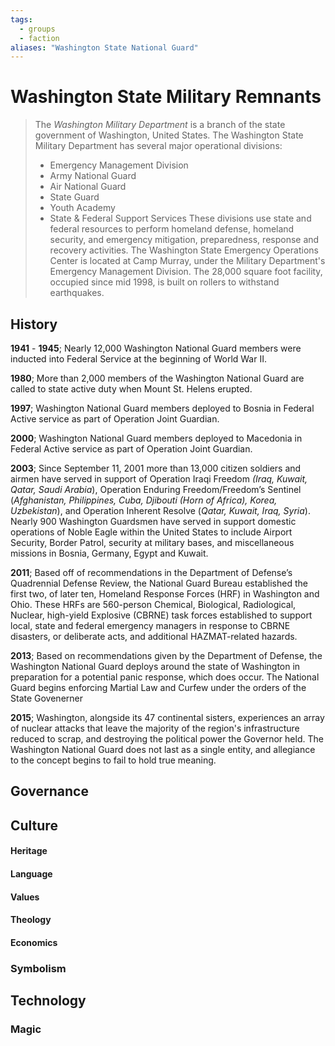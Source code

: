 ```yaml
---
tags:
  - groups
  - faction
aliases: "Washington State National Guard"
---
```


# Washington State Military Remnants

> The *Washington Military Department* is a branch of the state government of Washington, United States.
> The Washington State Military Department has several major operational divisions:
> 	- Emergency Management Division
> 	- Army National Guard
> 	- Air National Guard
> 	- State Guard
> 	- Youth Academy
> 	- State & Federal Support Services
> These divisions use state and federal resources to perform homeland defense, homeland security, and emergency mitigation, preparedness, response and recovery activities.
> The Washington State Emergency Operations Center is located at Camp Murray, under the Military Department's Emergency Management Division. The 28,000 square foot facility, occupied since mid 1998, is built on rollers to withstand earthquakes.

## History
**1941** - **1945**; Nearly 12,000 Washington National Guard members were inducted into Federal Service at the beginning of World War II.

**1980**; More than 2,000 members of the Washington National Guard are called to state active duty when Mount St. Helens erupted.

**1997**; Washington National Guard members deployed to Bosnia in Federal Active service as part of Operation Joint Guardian.

**2000**; Washington National Guard members deployed to Macedonia in Federal Active service as part of Operation Joint Guardian.

**2003**; Since September 11, 2001 more than 13,000 citizen soldiers and airmen have served in support of Operation Iraqi Freedom *(Iraq, Kuwait, Qatar, Saudi Arabia*), Operation Enduring Freedom/Freedom’s Sentinel (*Afghanistan, Philippines, Cuba, Djibouti (Horn of Africa), Korea, Uzbekistan*), and Operation Inherent Resolve (*Qatar, Kuwait, Iraq, Syria*). Nearly 900 Washington Guardsmen have served in support domestic operations of Noble Eagle within the United States to include Airport Security, Border Patrol, security at military bases, and miscellaneous missions in Bosnia, Germany, Egypt and Kuwait.

**2011**; Based off of recommendations in the Department of Defense’s Quadrennial Defense Review, the National Guard Bureau established the first two, of later ten, Homeland Response Forces (HRF) in Washington and Ohio. These HRFs are 560-person Chemical, Biological, Radiological, Nuclear, high-yield Explosive (CBRNE) task forces established to support local, state and federal emergency managers in response to CBRNE disasters, or deliberate acts, and additional HAZMAT-related hazards.

**2013**; Based on recommendations given by the Department of Defense, the Washington National Guard deploys around the state of Washington in preparation for a potential panic response, which does occur. The National Guard begins enforcing Martial Law and Curfew under the orders of the State Govenerner 

**2015**; Washington, alongside its 47 continental sisters, experiences an array of nuclear attacks that leave the majority of the region's infrastructure reduced to scrap, and destroying the political power the Governor held. The Washington National Guard does not last as a single entity, and allegiance to the concept begins to fail to hold true meaning.

## Governance
## Culture
#### Heritage
#### Language
#### Values
#### Theology
#### Economics
### Symbolism
## Technology
### Magic
